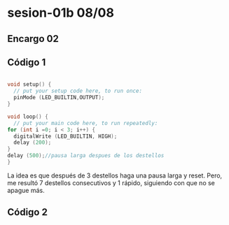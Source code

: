 # sesion-01b 08/08

## Encargo 02

## Código 1

```cpp

void setup() {
  // put your setup code here, to run once:
  pinMode (LED_BUILTIN,OUTPUT);
}

void loop() {
  // put your main code here, to run repeatedly:
for (int i =0; i < 3; i++) {
  digitalWrite (LED_BUILTIN, HIGH);
  delay (200);
}
delay (500);//pausa larga despues de los destellos 
}
```

La idea es que después de 3 destellos haga una pausa larga y reset. Pero, me resultó 7 destellos consecutivos y 1 rápido, siguiendo con que no se apague más.

## Código 2
